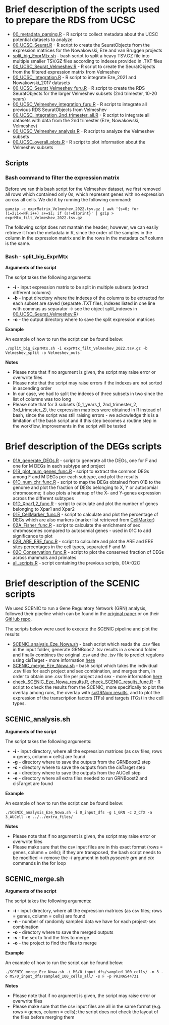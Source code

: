 # Brief description of the scripts used to prepare the RDS from UCSC

* [00_metadata_parsing.R](00_metadata_parsing.R) - R script to collect metadata about the UCSC potential datasets to analyze
* [00_UCSC_Seurat.R](00_UCSC_Seurat.R) - R script to create the SeuratObjects from the expression matrices for the Nowakowski, Eze and van Bruggen projects
* [split_big_ExprMtx.sh](split_big_ExprMtx.sh) - bash script to split a heavy TSV.GZ file into multiple smaller TSV.GZ files according to indexes provided in .TXT files
* [00_UCSC_Seurat_Velmeshev.R](00_UCSC_Seurat_Velmeshev.R) - R script to create the SeuratObjects from the filtered expression matrix from Velmeshev
* [00_UCSC_integration.R](00_UCSC_integration.R) -  R script to integrate Eze_2021 and Nowakowski_2017 datasets
* [00_UCSC_Seurat_Velmeshev_furu.R](00_UCSC_Seurat_Velmeshev_furu.R) -  R script to create the RDS SeuratObjects for the larger Velmeshev subsets (2nd trimester, 10-20 years)
* [00_UCSC_Velmeshev_integration_furu.R](00_UCSC_Velmeshev_integration_furu.R) - R script to integrate all previous RDS SeuratObjects from Velmeshev
* [00_UCSC_integration_2nd_trimester_all.R](00_UCSC_integration_2nd_trimester_all.R) -  R script to integrate all datasets with data from the 2nd trimester (Eze, Nowakowski, Velmeshev)
* [00_UCSC_Velmeshev_analysis.R](00_UCSC_Velmeshev_analysis.R) -  R script to analyze the Velmeshev subsets        
* [00_UCSC_overall_plots.R](00_UCSC_overall_plots.R) -  R script to plot information about the Velmeshev subsets                


## Scripts

### Bash command to filter the expression matrix

Before we ran this bash script for the Velmeshev dataset, we first removed all rows which contained only 0s, which represent genes with no expression across all cells. We did it by running the following command:

```shell
gunzip -c exprMatrix_Velmeshev_2022.tsv.gz | awk '{s=0; for (i=2;i<=NF;i++) s+=$i; if (s!=0)print}' | gzip > exprMtx_filt_Velmeshev_2022.tsv.gz
```

The following script does not mantain the header; however, we can easily retrieve it from the metadata in R, since the order of the samples in the column in the expression matrix and in the rows in the metadata *cell* column is the same. 



### Bash - split_big_ExprMtx

**Arguments of the script**

The script takes the following arguments:
* **-i** - input expression matrix to be split in multiple subsets (extract different columns)
* **-b** - input directory where the indexes of the columns to be extracted for each subset are saved (separate .TXT files, indexes listed in one line with commas as separator -> see  the object split_indexes in [00_UCSC_Seurat_Velmeshev.R](00_UCSC_Seurat_Velmeshev.R))
* **-o** - the output directory where to save the split expression matrices

**Example**

An example of how to run the script can be found below:

```shell
./split_big_ExprMtx.sh -i exprMtx_filt_Velmeshev_2022.tsv.gz -b Velmeshev_split -o Velmeshev_outs
```

**Notes**

* Please note that if no argument is given, the script may raise error or overwrite files
* Please note that the script may raise errors if the indexes are not sorted in ascending order
* In our case, we had to split the indexes of three subsets in two since the list of columns was too long 
* Please note that for 3 subsets (0_1_years_1, 2nd_trimester_2, 3rd_trimester_2), the expression matrices were obtained in R instead of bash, since the script was still raising errors - we ackowledge this is a limitation of the bash script and if this step becomes a routine step in the workflow, improvements in the script will be tested


# Brief description of the DEGs scripts

* [01A_generate_DEGs.R](DEGs/01A_generate_DEGs.R) - script  to generate all the DEGs, one for F and one for M DEGs in each subtype and project
* [01B_plot_num_genes_func.R](DEGs/01B_plot_num_genes_func.R) - script to extract the common DEGs among F and M DEGs per each subtype, and plot the results
* [01C_num_chr_func.R](DEGs/01C_num_chr_func.R) - script to map the DEGs obtained from 01B to the genome and plot the fraction of DEGs belonging to X, Y or autosomial chromosome; it also plots a heatmap of the X- and Y-genes expression across the different subtypes
* [01D_Xpar1,2_func.R](DEGs/01D_Xpar1,2_func.R) - script to calculate and plot the number of genes belonging to Xpar1 and Xpar2
* [01E_CellMarker_func.R](DEGs/01E_CellMarker_func.R) - script to calculate and plot the percentage of DEGs which are also markers (marker list retrieved from [CellMarker](http://bio-bigdata.hrbmu.edu.cn/CellMarker/))
* [02A_Fisher_func.R](DEGs/02A_Fisher_func.R) - script to calculate the enrichment of sex chromosomes compared to autosomial genes - used in 01C to add significance to plot
* [02B_ARE_ERE_func.R](DEGs/02B_ARE_ERE_func.R) - script to calculate and plot the ARE and ERE sites percentages in the cell types, separated F and M
* [02C_Conservation_func.R](DEGs/02C_Conservation_func.R) - script to plot the conserved fraction of DEGs across mammals and primates
* [all_scripts.R](DEGs/all_scripts.R) - script containing the previous scripts, 01A-02C

# Brief description of the SCENIC scripts

We used SCENIC to run a Gene Regulatory Network (GRN) analysis, followed their pipeline which can be found in the [original paper](https://doi.org/10.1038/s41596-020-0336-2) or on their [GitHub repo](https://github.com/aertslab/SCENICprotocol). 

The scripts below were used to execute the SCENIC pipeline and plot the results:
* [SCENIC_analysis_Eze_Nowa.sh](SCENIC/SCENIC_analysis_Eze_Nowa.sh) - bash script which reads the .csv files in the input folder, generate GRNBoos2  .tsv results in a second folder and finally combines the original .csv and the .tsv file to predict regulons using cisTarget - more information [here](#scenic_analysis)
* [SCENIC_merge_Eze_Nowa.sh](SCENIC/SCENIC_merge_Eze_Nowa.sh) - bash script which takes the individual .csv files for each project and sex combination, and merges them, in order to obtain one .csv file per project and sex - more information [here](#scenic_merge)
* [check_SCENIC_Eze_Nowa_results.R](SCENIC/check_SCENIC_Eze_Nowa_results.R), [check_SCENIC_results_func.R](SCENIC/check_SCENIC_results_func.R) -  R script to check the results from the SCENIC, more specifically to plot the overlap among runs, the overlap with [scGRNom results](https://genomemedicine.biomedcentral.com/articles/10.1186/s13073-021-00908-9), and to plot the expression of the transcription factors (TFs) and targets (TGs) in the cell types. 


## SCENIC_analysis.sh

**Arguments of the script**

The script takes the following arguments:
* **-i** - input directory, where all the expression matrices (as csv files; rows = genes, column = cells) are found
* **-g** - directory where to save the outputs from the GRNBoost2 step
* **-c** - directory where to save the outputs from the cisTarget step
* **-a** - directory where to save the outputs from the AUCell step
* **-e** - directory where all extra files needed to run GRNBoost2 and cisTarget are found

**Example**

An example of how to run the script can be found below:

```shell
./SCENIC_analysis_Eze_Nowa.sh -i 0_input_dfs -g 1_GRN -c 2_CTX -a 3_AUCell -e ../../extra_files/
```

**Notes**

* Please note that if no argument is given, the script may raise error or overwrite files
* Please make sure that the csv input files are in this exact format (rows = genes, column = cells); if they are transposed, the bash script needs to be modified -> remove the *-t* argument in both *pyscenic grn* and *ctx* commands in the for loop



## SCENIC_merge.sh

**Arguments of the script**

The script takes the following arguments:
* **-i** - input directory, where all the expression matrices (as csv files; rows = genes, column = cells) are found
* **-n** - number of randomly sampled data we have for each project-sex combination
* **-o** - directory where to save the merged outputs
* **-s** - the sex to find the files to merge
* **-o** - the project to find the files to merge

**Example**

An example of how to run the script can be found below:

```shell
./SCENIC_merge_Eze_Nowa.sh -i MS/0_input_dfs/sampled_100_cells/ -n 3 -o MS/0_input_dfs/sampled_100_cells_all/ -s F -p PRJNA544731
```

**Notes**

* Please note that if no argument is given, the script may raise error or overwrite files
* Please make sure that the csv input files are all in the same format (e.g. rows = genes, column = cells); the script does not check the layout of the files before merging them


